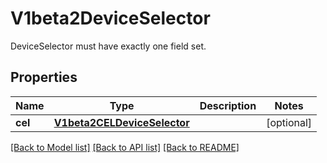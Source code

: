 # V1beta2DeviceSelector

DeviceSelector must have exactly one field set.
## Properties
Name | Type | Description | Notes
------------ | ------------- | ------------- | -------------
**cel** | [**V1beta2CELDeviceSelector**](V1beta2CELDeviceSelector.md) |  | [optional] 

[[Back to Model list]](../README.md#documentation-for-models) [[Back to API list]](../README.md#documentation-for-api-endpoints) [[Back to README]](../README.md)


